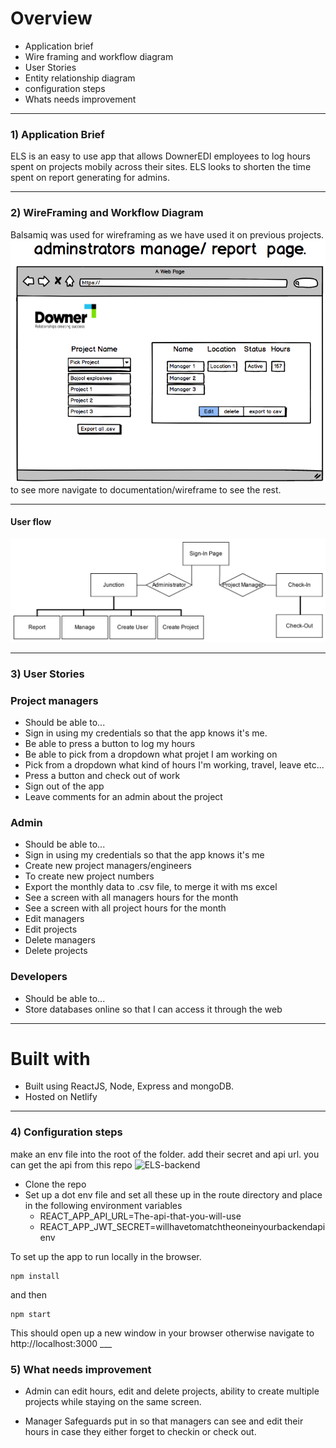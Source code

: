 
# Overview
  * Application brief
  * Wire framing and workflow diagram
  * User Stories
  * Entity relationship diagram
  * configuration steps
  * Whats needs improvement
____
### 1) Application Brief ###  
ELS is an easy to use app that allows DownerEDI employees to log hours spent on
projects mobily across their sites. ELS looks to shorten the time spent on report
generating for admins.
___
### 2) WireFraming and Workflow Diagram ###

Balsamiq was used for wireframing as we have used it on previous projects.
![Wireframes](documentation/wireframe/admin-report-page.png)
to see more navigate to documentation/wireframe to see the rest.
____
#### User flow ###
![Userflow](documentation/UX_Flow.png)
___
### 3) User Stories ###
### Project managers ###
  * Should be able to...
  * Sign in using my credentials so that the app knows it's me.
  * Be able to press a button to log my hours
  * Be able to pick from a dropdown what projet I am working on
  * Pick from a dropdown what kind of hours I'm working, travel, leave etc...
  * Press a button and check out of work
  * Sign out of the app
  * Leave comments for an admin about the project

### Admin ###
  * Should be able to...
  * Sign in using my credentials so that the app knows it's me
  * Create new project managers/engineers
  * To create new project numbers
  * Export the monthly data to .csv file, to merge it with ms excel
  * See a screen with all managers hours for the month
  * See a screen with all project hours for the month
  * Edit managers
  * Edit projects
  * Delete managers
  * Delete projects

### Developers ###
  * Should be able to...
  * Store databases online so that I can access it through the web
___

# Built with
  * Built using ReactJS, Node, Express and mongoDB.
  * Hosted on Netlify
___
### 4) Configuration steps

make an env file into the root of the  folder. add their secret and api url.
you can get the api from this repo ![ELS-backend](https://github.com/LorenzoLim/ELS-Back-End)

  * Clone the repo
  * Set up a dot env file and set all these up in the route directory and place in the following environment variables
    * REACT_APP_API_URL=The-api-that-you-will-use
    * REACT_APP_JWT_SECRET=willhavetomatchtheoneinyourbackendapienv

 To set up the app to run locally in the browser.
```
npm install
```

and then

```
npm start
```

This should open up a new window in your browser otherwise
navigate to http://localhost:3000
      ___
### 5) What needs improvement ###

  - Admin can edit hours, edit and delete projects, ability to create multiple projects while staying on the same screen.

  - Manager Safeguards put in so that managers can see and edit their hours in case they either forget to checkin or check out.
